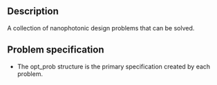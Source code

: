 Description
-----------

A collection of nanophotonic design problems that can be solved.


Problem specification
---------------------

*   The opt_prob structure is the primary specification created by each problem.
